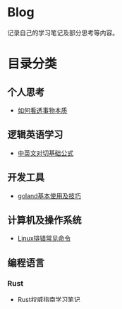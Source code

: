 # Blog

记录自己的学习笔记及部分思考等内容。

# 目录分类

## 个人思考

- [如何看透事物本质](./thinking/how-to-see-the-essence-of-things.md)



## 逻辑英语学习

- [中英文对切基础公式](./english-learning/basic-formula-for-switching-between-chinese-and-english.md)



## 开发工具

- [goland基本使用及技巧](./develop-tools/basic-usage-of-goland.md)



## 计算机及操作系统

- [Linux排错常见命令](./computer-adn-operating-system/commands-for-troubleshooting.md)



## 编程语言

### Rust

- [Rust权威指南学习笔记](./rust-notes/the-rust-programming-language)
- [Rust语言圣经学习笔记](./rust-notes/rust-course)
- [Rust编程第一课学习笔记](./rust-notes/lesson-one-of-rust)

### Golang

- [Go Runtime总结]()



## 数据库技术













